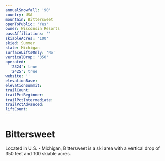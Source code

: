 ```yaml
---
annualSnowfall: '90'
country: USA
mountain: Bittersweet
openToPublic: 'Yes'
owner: Wisconsin Resorts
passAffiliations: ''
skiableAcres: '100'
skied: Summer
state: Michigan
surfaceLiftsOnly: 'No'
verticalDrop: '350'
operated:
  '2324': true
  '2425': true
website: ''
elevationBase:
elevationSummit:
trailCount:
trailPctBeginner:
trailPctIntermediate:
trailPctAdvanced:
liftCount:
---
```



# Bittersweet

Located in U.S. - Michigan, Bittersweet is a ski area with a vertical drop of 350 feet and 100 skiable acres.
